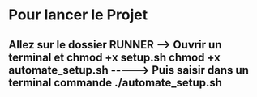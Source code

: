 <h1>Pour lancer le Projet</h1>
<h2>Allez sur le dossier RUNNER 
--> Ouvrir un terminal et chmod +x setup.sh chmod +x automate_setup.sh
-----> Puis saisir dans un terminal commande ./automate_setup.sh

